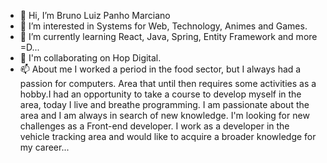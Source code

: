 - 👋 Hi, I’m Bruno Luiz Panho Marciano
- 👀 I’m interested in Systems for Web, Technology, Animes and Games.
- 🌱 I’m currently learning React, Java, Spring, Entity Framework  and more =D...
- 💞️ I'm collaborating on Hop Digital.
- 📫 About me I worked a period in the food sector, but I always had a passion for computers. 
     Area that until then requires some activities as a hobby.I had an opportunity to take a course 
     to develop myself in the area, today I live and breathe programming. 
     I am passionate about the area and I am always in search of new knowledge.
     I'm looking for new challenges as a Front-end developer. I work as a developer in the vehicle tracking area 
     and would like to acquire a broader knowledge for my career...

<!---
brConde85/brConde85 is a ✨ special ✨ repository because its `README.md` (this file) appears on your GitHub profile.
You can click the Preview link to take a look at your changes.
--->
